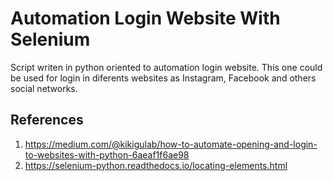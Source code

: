 # Automation Login Website With Selenium
Script writen in python oriented to automation login website. This one could be used for login in diferents websites as Instagram, Facebook and others social networks. 


## References
1. https://medium.com/@kikigulab/how-to-automate-opening-and-login-to-websites-with-python-6aeaf1f6ae98
2. https://selenium-python.readthedocs.io/locating-elements.html
